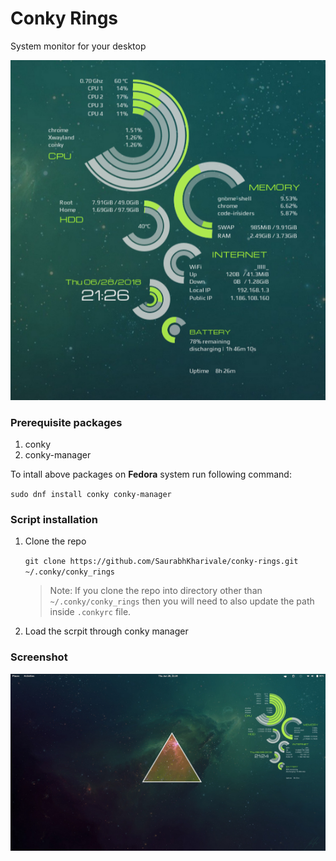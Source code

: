 # Conky Rings

System monitor for your desktop

![Conky pings preview](/preview.png?raw=true "Conky pings preview")

### Prerequisite packages

1.  conky
2.  conky-manager

To intall above packages on **Fedora** system run following command:

`sudo dnf install conky conky-manager`

### Script installation

1.  Clone the repo

    `git clone https://github.com/SaurabhKharivale/conky-rings.git ~/.conky/conky_rings`

    > Note: If you clone the repo into directory other than `~/.conky/conky_rings` then you will need to also update the path inside `.conkyrc` file.

2.  Load the scrpit through conky manager

### Screenshot

![Conky pings screenshot](/screenshot.png?raw=true "Conky pings screenshot")
